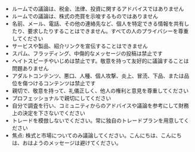 - ルームでの議論は、税金、法律、投資に関するアドバイスではありません
- ルームでの議論は、株式の売買を示唆するものではありません
- 名前、メール、電話、その他の連絡先など、個人を特定できる情報を共有したり、要求したりすることはできません。すべての人のプライバシーを尊重してください
- サービスや製品、紹介リンクを宣伝することはできません
- スパム、フラッディング、中傷的なメッセージの投稿は禁止です
- ヘイトスピーチやいじめは禁止です。敬意を持って友好的に議論することは問題ありません
- アダルトコンテンツ、悪口、人種、個人攻撃、炎上、冒涜、下品、または品位を傷つけるコンテンツは禁止です
- 親切で、敬意を持って、礼儀正しく、他人の権利と意見を尊重してください
- プロフェッショナルで親切にしてください
- 自分で調査を行い、コミュニティからのアドバイスや議論を参考にして財務上の決定を下さないでください
- トレードを模倣しないでください。常に独自のトレードプランを用意してください
- 焦点: 株式と市場についてのみ議論してください。こんにちは、こんにちは、おはようのメッセージは避けてください。